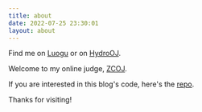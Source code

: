 ```yaml
---
title: about
date: 2022-07-25 23:30:01
layout: about
---
```


Find me on [Luogu](https://www.luogu.com.cn/user/374433) or on [HydroOJ](https://hydro.ac/user/2579).

Welcome to my online judge, [ZCOJ](https://hydro.ac/d/zcoj/).

If you are interested in this blog's code, here's the [repo](https://github.com/NFLSCode/nflscode.github.io).

Thanks for visiting!